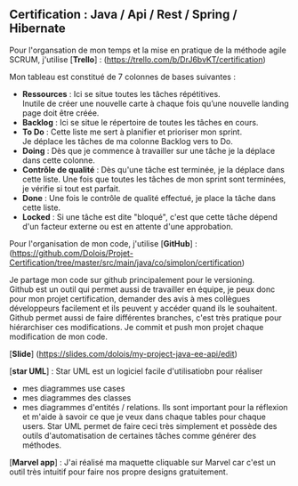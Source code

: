 ## Certification : Java / Api / Rest / Spring / Hibernate

Pour l'organsation de mon temps et la mise en pratique de la méthode agile SCRUM,
j'utilise [<b>Trello</b>] : (https://trello.com/b/DrJ6bvKT/certification)

Mon tableau est constitué de 7 colonnes de bases suivantes : 
  * <b>Ressources</b> : Ici se situe toutes les tâches répétitives. <br>
  Inutile de créer une nouvelle carte à chaque fois qu’une nouvelle landing page doit être créée. <br>  
  * <b>Backlog</b> : Ici se situe le répertoire de toutes les tâches en cours. <br>
  * <b>To Do</b> : Cette liste me sert à planifier et prioriser mon sprint. <br>
  Je déplace les tâches de ma colonne Backlog vers to Do.
  * <b>Doing</b> : Dès que je commence à travailler sur une tâche je la déplace dans cette colonne.
  * <b>Contrôle de qualité</b> : Dès qu'une tâche est terminée, je la déplace dans cette liste. Une fois que toutes les tâches de mon sprint sont terminées, je vérifie si tout est parfait.
  * <b>Done</b> : Une fois le contrôle de qualité effectué, je place la tâche dans cette liste.
  * <b>Locked</b> : Si une tâche est dite "bloqué", c'est que cette tâche dépend d'un facteur externe ou est en attente d'une approbation.

Pour l'organisation de mon code, j'utilise [<b>GitHub</b>] : (https://github.com/Dolois/Projet-Certification/tree/master/src/main/java/co/simplon/certification)

Je partage mon code sur github principalement pour le versioning. <br>
Github est un outil qui permet aussi de travailler en équipe, je peux donc pour mon projet certification, demander des avis à mes collègues développeurs facilement et ils peuvent y accéder quand ils le souhaitent.
Github permet aussi de faire différentes branches, c'est très pratique pour hiérarchiser ces modifications.
Je commit et push mon projet chaque modification de mon code.

[<b>Slide</b>] (https://slides.com/dolois/my-project-java-ee-api/edit)

[<b>star UML</b>] : Star UML est un logiciel facile d'utilisatiobn pour réaliser 
  * mes diagrammes use cases
  * mes diagrammes des classes
  * mes diagrammes d'entités / relations.
Ils sont important pour la réflexion et m'aide à savoir ce que je veux dans chaque tables pour chaque users. 
Star UML permet de faire ceci très simplement et possède des outils d'automatisation de certaines tâches comme générer des méthodes.

[<b>Marvel app</b>] : J'ai réalisé ma maquette cliquable sur Marvel car c'est un outil très intuitif pour faire nos propre designs gratuitement.
